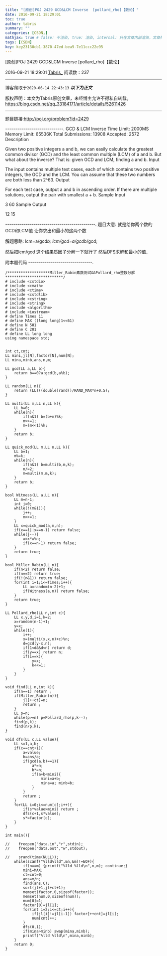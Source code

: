 ```yaml
---
title: "[原创]POJ 2429 GCD&LCM Inverse  [pollard_rho]【数论】"
date: 2016-09-21 18:29:01
toc: true
author: tabris
summary: ""
categories: [CSDN,]
mathjax: true # false: 不渲染, true: 渲染, internal: 只在文章内部渲染，文章列表中不渲染
tags: [CSDN]
key: key23130cb1-3870-47ed-bea9-7e11ccc22e95
---
```


[原创]POJ 2429 GCD&LCM Inverse  [pollard_rho]【数论】

2016-09-21 18:29:01  [Tabris_](https://me.csdn.net/qq_33184171) 阅读数：237

---

博客爬取于`2020-06-14 22:43:13`
***以下为正文***

版权声明：本文为Tabris原创文章，未经博主允许不得私自转载。
https://blog.csdn.net/qq_33184171/article/details/52611426

<!-- more -->

---

题目链接:http://poj.org/problem?id=2429

-----------------------------.
GCD & LCM Inverse
Time Limit: 2000MS		Memory Limit: 65536K
Total Submissions: 13908		Accepted: 2572
Description

Given two positive integers a and b, we can easily calculate the greatest common divisor (GCD) and the least common multiple (LCM) of a and b. But what about the inverse? That is: given GCD and LCM, finding a and b.
Input

The input contains multiple test cases, each of which contains two positive integers, the GCD and the LCM. You can assume that these two numbers are both less than 2^63.
Output

For each test case, output a and b in ascending order. If there are multiple solutions, output the pair with smallest a + b.
Sample Input

3 60
Sample Output

12 15

---------------------------------------------.
题目大意:
就是给你两个数的GCD和LCM值 让你求出和最小的这两个数

解题思路:
lcm=a/gcd*b;
lcm/gcd=a/gcd*b/gcd;

然后把lcm/gcd 这个结果质因子分解一下就行了
然后DFS求解和最小的值..

附本题代码
--------------------------------.
```
/*******************Miller_Rabin素数测试&&Pollard_rho整数分解**************************/
# include <cstdio>
# include <cmath>
# include <ctime>
# include <cstdlib>
# include <cstring>
# include <string>
# include <algorithm>
# include <iostream>
# define Times 11
# define MAX ((long long)1<<61)
# define N 501
# define C 201
# define LL long long
using namespace std;


int ct,cnt;
LL mini,jl[N],factor[N],num[N];
LL mina,minb,ans,n,m;

LL gcd(LL a,LL b){
    return b==0?a:gcd(b,a%b);
}

LL random(LL n){
    return (LL)((double)rand()/RAND_MAX*n+0.5);
}

LL multi(LL m,LL n,LL k){
    LL b=0;
    while(n){
        if(n&1) b=(b+m)%k;
        n>>=1;
        m=(m<<1)%k;
    }
    return b;
}

LL quick_mod(LL m,LL n,LL k){
    LL b=1;
    m%=k;
    while(n){
        if(n&1) b=multi(b,m,k);
        n/=2;
        m=multi(m,m,k);
    }
    return b;
}

bool Witness(LL a,LL n){
    LL m=n-1;
    int j=0;
    while(!(m&1)){
        j++;
        m>>=1;
    }
    LL x=quick_mod(a,m,n);
    if(x==1||x==n-1) return false;
    while(j--){
        x=x*x%n;
        if(x==n-1) return false;
    }
    return true;
}

bool Miller_Rabin(LL n){
    if(n<2) return false;
    if(n==2) return true;
    if(!(n&1)) return false;
    for(int i=1;i<=Times;i++){
        LL a=random(n-2)+1;
        if(Witness(a,n)) return false;
    }
    return true;
}

LL Pollard_rho(LL n,int c){
    LL x,y,d,i=1,k=2;
    x=random(n-1)+1;
    y=x;
    while(1){
        i++;
        x=(multi(x,x,n)+c)%n;
        d=gcd(y-x,n);
        if(1<d&&d<n) return d;
        if(y==x) return n;
        if(i==k){
            y=x;
            k<<=1;
        }
    }
}

void find(LL n,int k){
    if(n==1) return ;
    if(Miller_Rabin(n)){
        jl[++ct]=n;
        return ;
    }
    LL p=n;
    while(p>=n) p=Pollard_rho(p,k--);
    find(p,k);
    find(n/p,k);
}

void dfs(LL c,LL value){
    LL s=1,a,b;
    if(c==cnt+1){
        a=value;
        b=ans/a;
        if(gcd(a,b)==1){
            a*=n;
            b*=n;
            if(a+b<mini){
                mini=a+b;
                mina=a; minb=b;
            }
        }
        return ;
    }
    for(LL i=0;i<=num[c];i++){
        if(s*value>mini) return ;
        dfs(c+1,s*value);
        s*=factor[c];
    }
}

int main(){

//    freopen("data.in","r",stdin);
//    freopen("data.out","w",stdout);

//    srand(time(NULL));
    while(scanf("%lld%lld",&n,&m)!=EOF){
        if(n==m) {printf("%lld %lld\n",n,m); continue;}
        mini=MAX;
        ct=cnt=0;
        ans=m/n;
        find(ans,C);
        sort(jl+1,jl+ct+1);
        memset(factor,0,sizeof(factor));
        memset(num,0,sizeof(num));
        num[0]=1;
        factor[0]=jl[1];
        for(int i=2;i<=ct;i++){
            if(jl[i]!=jl[i-1]) factor[++cnt]=jl[i];
            num[cnt]++;
        }
        dfs(0,1);
        if(mina>minb) swap(mina,minb);
        printf("%lld %lld\n",mina,minb);
    }
    return 0;
}
```
